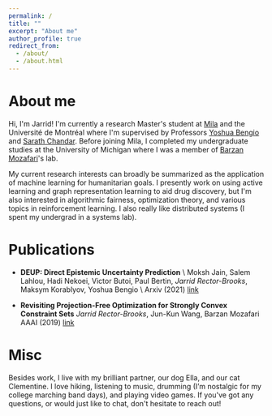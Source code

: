 ```yaml
---
permalink: /
title: ""
excerpt: "About me"
author_profile: true
redirect_from: 
  - /about/
  - /about.html
---
```


About me
======

Hi, I'm Jarrid!  I'm currently a research Master's student at [Mila](https://mila.quebec) and the Université de Montréal where I'm supervised by Professors
[Yoshua Bengio](https://yoshuabengio.org) and [Sarath Chandar](http://sarathchandar.in).  Before joining Mila, I completed my undergraduate studies at the
University of Michigan where I was a member of [Barzan Mozafari](https://web.eecs.umich.edu/~mozafari/)'s lab.

My current research interests can broadly be summarized as the application of machine learning for humanitarian goals.  I presently work on using
active learning and graph representation learning to aid drug discovery, but I'm also interested in algorithmic fairness, optimization theory,
and various topics in reinforcement learning.  I also really like distributed systems (I spent my undergrad in a systems lab).

# Publications
- **DEUP: Direct Epistemic Uncertainty Prediction** \\
Moksh Jain, Salem Lahlou, Hadi Nekoei, Victor Butoi, Paul Bertin, *Jarrid Rector-Brooks*, Maksym Korablyov, Yoshua Bengio \\
Arxiv (2021) [link](https://arxiv.org/abs/2102.08501)

- **Revisiting Projection-Free Optimization for Strongly Convex Constraint Sets**
*Jarrid Rector-Brooks*, Jun-Kun Wang, Barzan Mozafari
AAAI (2019) [link](https://arxiv.org/abs/1811.05831)

# Misc
Besides work, I live with my brilliant partner, our dog Ella, and our cat Clementine. 
I love hiking, listening to music, drumming (I’m nostalgic for my college marching band days), 
and playing video games.  If you've got any questions, or would just like to chat, don't
hesitate to reach out!
